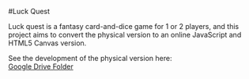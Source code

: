 ﻿#Luck Quest

Luck quest is a fantasy card-and-dice game for 1 or 2 players, and this project aims to convert the physical version to an online JavaScript and HTML5 Canvas version.

See the development of the physical version here:    
[Google Drive Folder](https://drive.google.com/folderview?id=0B-AvT3ftgwI5fnBMYWYwaXgweDJBWGJRM254Z1JLVUtta0FWT1Z2U19DNjJrSVNLX0lRTEU&usp=sharing)